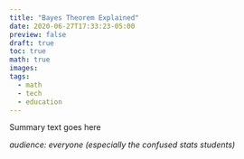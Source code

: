 ```yaml
---
title: "Bayes Theorem Explained"
date: 2020-06-27T17:33:23-05:00
preview: false
draft: true
toc: true
math: true
images:
tags:
  - math
  - tech
  - education
---
```

Summary text goes here

*audience: everyone (especially the confused stats students)*
<!--more-->
